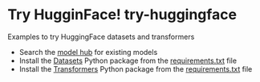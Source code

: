 # Try HugginFace! try-huggingface
Examples to try HuggingFace datasets and transformers

* Search the [model hub](https://huggingface.co/models) for existing models
* Install the [Datasets](https://github.com/huggingface/datasets/) Python package from the [requirements.txt](./requirements.txt) file
* Install the [Transformers](https://github.com/huggingface/transformers) Python package from the [requirements.txt](./requirements.txt) file
